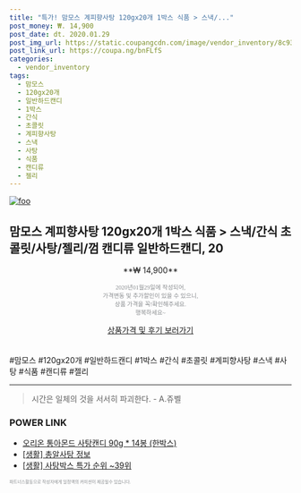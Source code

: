 ```yaml
--- 
title: "특가! 맘모스 계피향사탕 120gx20개 1박스 식품 > 스낵/..." 
post_money: ₩. 14,900 
post_date: dt. 2020.01.29 
post_img_url: https://static.coupangcdn.com/image/vendor_inventory/8c93/4a3844a1708db644fd993d8e9f35ea1ff029814ff603a93f4b67be97d7b6.jpg 
post_link_url: https://coupa.ng/bnFLfS 
categories: 
  - vendor_inventory 
tags: 
  - 맘모스 
  - 120gx20개 
  - 일반하드캔디 
  - 1박스 
  - 간식 
  - 초콜릿 
  - 계피향사탕 
  - 스낵 
  - 사탕 
  - 식품 
  - 캔디류 
  - 젤리 
--- 
```

[![foo](https://static.coupangcdn.com/image/vendor_inventory/8c93/4a3844a1708db644fd993d8e9f35ea1ff029814ff603a93f4b67be97d7b6.jpg)](https://coupa.ng/bnFLfS) 

## 맘모스 계피향사탕 120gx20개 1박스 식품 > 스낵/간식 초콜릿/사탕/젤리/껌 캔디류 일반하드캔디, 20 
<p style="text-align: center;">**₩ 14,900**</p> 
<p style="text-align: center;"><span style="color: #898c8f; font-family: Georgia,Times,serif; font-size: 0.75em;">2020년01월29일에 작성되어, <br>가격변동 및 추가할인이 있을 수 있으니,<br> 상품 가격을 꼭!확인해주세요.<br>행복하세요~</span> 
</p>	 
<div markdown="0" style="text-align: center;"><a href="https://coupa.ng/bnFLfS" class="btn btn--success">상품가격 및 후기 보러가기</a></div> 
<br><br> 
  #맘모스 #120gx20개 #일반하드캔디 #1박스 #간식 #초콜릿 #계피향사탕 #스낵 #사탕 #식품 #캔디류 #젤리 
<hr> 

> 시간은 일체의 것을 서서히 파괴한다. - A.쥬벨 


### POWER LINK

* <a href="https://blog.naver.com/fasyy4321/221790756573" target="_blank">오리온 통아몬드 사탕캔디 90g * 14봉 (한박스)</a>
* <a href="https://blog.naver.com/sakai111/221757681963" target="_blank"> [생활] 총알사탕 정보 </a>
* <a href="https://blog.naver.com/sakai111/221788444592" target="_blank"> [생활] 사탕박스 특가 순위 ~39위</a>

<span style="color: #898c8f; font-family: Georgia,Times,serif; font-size: 0.55em;">파트너스활동으로 작성자에게 일정액의 커미션이 제공될수 있습니다.</span> 
